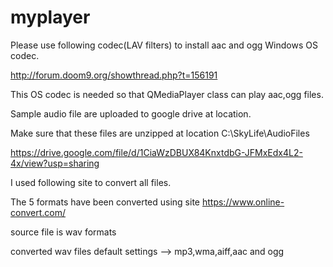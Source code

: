 # myplayer
Please use following codec(LAV filters) to install aac and ogg Windows OS codec. 

http://forum.doom9.org/showthread.php?t=156191

This OS codec is needed so that QMediaPlayer class can play aac,ogg files.

Sample audio file are uploaded to google drive at location.

Make sure that these files are unzipped at location C:\SkyLife\AudioFiles

https://drive.google.com/file/d/1CiaWzDBUX84KnxtdbG-JFMxEdx4L2-4x/view?usp=sharing


I used following site to convert all files.

The 5 formats have been converted using site
https://www.online-convert.com/

source file is wav formats

converted wav files default settings --> mp3,wma,aiff,aac and ogg
